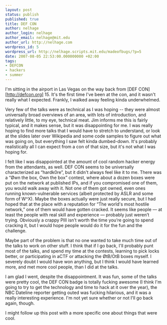 ```yaml
---
layout: post
status: publish
published: true
title: DEF CON
author: nelhage
author_login: nelhage
author_email: nelhage@mit.edu
author_url: http://nelhage.com
wordpress_id: 5
wordpress_url: http://nelhage.scripts.mit.edu/madeofbugs/?p=5
date: 2007-08-05 22:53:00.000000000 +02:00
tags:
- DEFCON
- hackers
- summer
---
```

I'm sitting in the airport in Las Vegas on the way back from [DEF
CON][http://defcon.org] 15. It's the first time I've been at the con,
and it wasn't really what I expected. Frankly, I walked away feeling
kinda underwhelmed.

Very few of the talks were as technical as I was hoping -- they were
almost universally broad overviews of an area, with lots of
introduction, and relatively little, to my eye, technical meat. Jim
informs me this is fairly typical, and it makes sense, but it was
disappointing for me. I was really hoping to find more talks that I
would have to stretch to understand, or look at the slides later over
Wikipedia and some code samples to figure out what was going on, but
everything I saw felt kinda dumbed-down. It's probably realistically
all I can expect from a con of that size, but it's not what I was
hoping for.

I felt like I was disappointed at the amount of cool random hacker
energy from the attendants, as well. DEF CON seems to be universally
characterized as “hardk0re”, but it didn't always feel like it to
me. There was a “Øwn the box, Own the box” contest, where about a
dozen boxes were put on the network at published IPs, and if you
compromised one of them, you would walk away with it. Not one of them
got owned, even ones running known-vulnerable services (albeit
protected by ASLR and some form of W^X). Maybe the boxes actually were
just really secure, but I had hoped that at the place with a
reputation for “The world's most hostile network,” one of them would
have gotten cracked. It seems like people — at least the people with
real skill and experience — probably just weren’t trying. Obviously a
crappy PIII isn’t worth the time you’re going to spend cracking it,
but I would hope people would do it for the fun and the challenge.

Maybe part of the problem is that no one wanted to take much time out
of the talks to work on other stuff. I think that if I go back, I'll
probably punt most of the talks, and spend my time at the contests,
learning to pick locks better, or participating in aCTF or attacking
the ØtB/OtB boxes myself. I severely doubt I would have won anything,
but I think I would have learned more, and met more cool people, than
I did at the talks.

I am glad I went, despite the disappointment. It was fun, some of the
talks were pretty cool, the DEF CON badge is totally fucking awesome
(I think I'm going to try to get the technology and time to hack at it
over the year), the NBC Dateline reporter getting outed was fucking
hilarious, and it was a really interesting experience. I'm not yet
sure whether or not I'll go back again, though.

I might follow up this post with a more specific one about things that
were cool.
